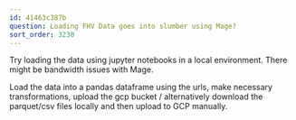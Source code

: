 ```yaml
---
id: 41463c387b
question: Loading FHV Data goes into slumber using Mage?
sort_order: 3230
---
```


Try loading the data using jupyter notebooks in a local environment. There might be bandwidth issues with Mage.

Load the data into a pandas dataframe using the urls, make necessary transformations, upload the gcp bucket / alternatively download the parquet/csv files locally and then upload to GCP manually.

